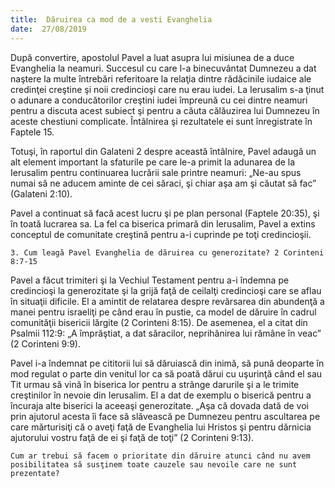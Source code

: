 ```yaml
---
title:  Dăruirea ca mod de a vesti Evanghelia
date:  27/08/2019
---
```


După convertire, apostolul Pavel a luat asupra lui misiunea de a duce Evanghelia la neamuri. Succesul cu care l-a binecuvântat Dumnezeu a dat naştere la multe întrebări referitoare la relaţia dintre rădăcinile iudaice ale credinţei creştine şi noii credincioşi care nu erau iudei. La Ierusalim s-a ţinut o adunare a conducătorilor creştini iudei împreună cu cei dintre neamuri pentru a discuta acest subiect şi pentru a căuta călăuzirea lui Dumnezeu în aceste chestiuni complicate. Întâlnirea şi rezultatele ei sunt înregistrate în Faptele 15.

Totuşi, în raportul din Galateni 2 despre această întâlnire, Pavel adaugă un alt element important la sfaturile pe care le-a primit la adunarea de la Ierusalim pentru continuarea lucrării sale printre neamuri: „Ne-au spus numai să ne aducem aminte de cei săraci, şi chiar aşa am şi căutat să fac” (Galateni 2:10).

Pavel a continuat să facă acest lucru şi pe plan personal (Faptele 20:35), şi în toată lucrarea sa. La fel ca biserica primară din Ierusalim, Pavel a extins conceptul de comunitate creştină pentru a-i cuprinde pe toţi credincioşii.

`3. Cum leagă Pavel Evanghelia de dăruirea cu generozitate? 2 Corinteni 8:7-15`

Pavel a făcut trimiteri şi la Vechiul Testament pentru a-i îndemna pe credincioşi la generozitate şi la grijă faţă de ceilalţi credincioşi care se aflau în situaţii dificile. El a amintit de relatarea despre revărsarea din abundenţă a manei pentru israeliţi pe când erau în pustie, ca model de dăruire în cadrul comunităţii bisericii lărgite (2 Corinteni 8:15). De asemenea, el a citat din Psalmii 112:9: „A împrăştiat, a dat săracilor, neprihănirea lui rămâne în veac” (2 Corinteni 9:9).

Pavel i-a îndemnat pe cititorii lui să dăruiască din inimă, să pună deoparte în mod regulat o parte din venitul lor ca să poată dărui cu uşurinţă când el sau Tit urmau să vină în biserica lor pentru a strânge darurile şi a le trimite creştinilor în nevoie din Ierusalim. El a dat de exemplu o biserică pentru a încuraja alte biserici la aceeaşi generozitate. „Aşa că dovada dată de voi prin ajutorul acesta îi face să slăvească pe Dumnezeu pentru ascultarea pe care mărturisiţi că o aveţi faţă de Evanghelia lui Hristos şi pentru dărnicia ajutorului vostru faţă de ei şi faţă de toţi” (2 Corinteni 9:13).

`Cum ar trebui să facem o prioritate din dăruire atunci când nu avem posibilitatea să susţinem toate cauzele sau nevoile care ne sunt prezentate?`